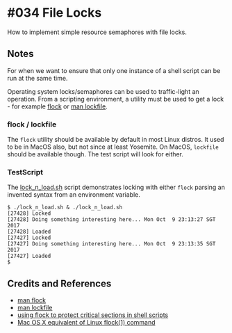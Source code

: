 # #034 File Locks

How to implement simple resource semaphores with file locks.


## Notes

For when we want to ensure that only one instance of a shell script can be run at the same time.

Operating system locks/semaphores can be used to traffic-light an operation.
From a scripting environment, a utility must be used to get a lock - for example
[flock](https://linux.die.net/man/1/flock)
or [man lockfile](https://linux.die.net/man/1/lockfile).

### flock / lockfile

The `flock` utility should be available by default in most Linux distros.
It used to be in MacOS also, but not since at least Yosemite.
On MacOS, `lockfile` should be available though. The test script will look for either.

### TestScript

The [lock_n_load.sh](./lock_n_load.sh) script demonstrates locking with either `flock`
parsing an invented syntax from an environment variable.

```
$ ./lock_n_load.sh & ./lock_n_load.sh
[27428] Locked
[27428] Doing something interesting here... Mon Oct  9 23:13:27 SGT 2017
[27428] Loaded
[27427] Locked
[27427] Doing something interesting here... Mon Oct  9 23:13:35 SGT 2017
[27427] Loaded
$
```

## Credits and References
* [man flock](https://linux.die.net/man/1/flock)
* [man lockfile](https://linux.die.net/man/1/lockfile)
* [using flock to protect critical sections in shell scripts  ](http://jdimpson.livejournal.com/5685.html)
* [Mac OS X equivalent of Linux flock(1) command](https://stackoverflow.com/questions/10526651/mac-os-x-equivalent-of-linux-flock1-command)
